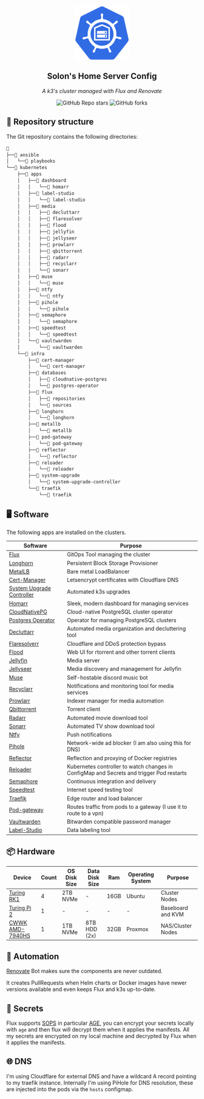 <div align="center">

<img src="https://raw.githubusercontent.com/auricom/home-ops/main/docs/src/assets/logo.png" align="center" width="144px" height="144px"/>

## Solon's Home Server Config

_A k3's cluster managed with Flux and Renovate_

</div>

<div align="center">

![GitHub Repo stars](https://img.shields.io/github/stars/1Solon/Home-Server-Configuration?style=for-the-badge)
![GitHub forks](https://img.shields.io/github/forks/1Solon/Home-Server-Configuration?style=for-the-badge)

</div>

## 📂 Repository structure

The Git repository contains the following directories:

```sh
📁
├──📁 ansible
│   └──📁 playbooks
└──📁 kubernetes
    ├──📁 apps
    │   ├──📁 dashboard
    │   │   └──📁 homarr
    │   ├──📁 label-studio
    │   │   └──📁 label-studio
    │   ├──📁 media
    │   │   ├──📁 decluttarr
    │   │   ├──📁 flaresolver
    │   │   ├──📁 flood
    │   │   ├──📁 jellyfin
    │   │   ├──📁 jellyseer
    │   │   ├──📁 prowlarr
    │   │   ├──📁 qbittorrent
    │   │   ├──📁 radarr
    │   │   ├──📁 recyclarr
    │   │   └──📁 sonarr
    │   ├──📁 muse
    │   │   └──📁 muse
    │   ├──📁 ntfy
    │   │   └──📁 ntfy
    │   ├──📁 pihole
    │   │   └──📁 pihole
    │   ├──📁 semaphore
    │   │   └──📁 semaphore
    │   ├──📁 speedtest
    │   │   └──📁 speedtest
    │   └──📁 vaultwarden
    │       └──📁 vaultwarden
    └──📁 infra
        ├──📁 cert-manager
        │   └──📁 cert-manager
        ├──📁 databases
        │   ├──📁 cloudnative-postgres
        │   └──📁 postgres-operator
        ├──📁 flux
        │   ├──📁 repositories
        │   └──📁 sources
        ├──📁 longhorn
        │   └──📁 longhorn
        ├──📁 metallb
        │   └──📁 metallb
        ├──📁 pod-gateway
        │   └──📁 pod-gateway
        ├──📁 reflector
        │   └──📁 reflector
        ├──📁 reloader
        │   └──📁 reloader
        ├──📁 system-upgrade
        │   └──📁 system-upgrade-controller
        └──📁 traefik
            └──📁 traefik
```

## 🖥️ Software

The following apps are installed on the clusters.

| Software                                                                          | Purpose                                                                                  |
| --------------------------------------------------------------------------------- | ---------------------------------------------------------------------------------------- |
| [Flux](https://fluxcd.io)                                                         | GitOps Tool managing the cluster                                                         |
| [Longhorn](https://longhorn.io)                                                   | Persistent Block Storage Provisioner                                                     |
| [MetalLB](https://metallb.universe.tf)                                            | Bare metal LoadBalancer                                                                  |
| [Cert-Manager](https://cert-manager.io)                                           | Letsencrypt certificates with Cloudflare DNS                                             |
| [System Upgrade Controller](https://github.com/rancher/system-upgrade-controller) | Automated k3s upgrades                                                                   |
| [Homarr](https://github.com/ajnart/homarr)                                        | Sleek, modern dashboard for managing services                                            |
| [CloudNativePG](https://cloudnative-pg.io)                                        | Cloud-native PostgreSQL cluster operator                                                 |
| [Postgres Operator](https://www.postgresql.org)                                   | Operator for managing PostgreSQL clusters                                                |
| [Decluttarr](https://github.com/ManiMatter/decluttarr)                            | Automated media organization and decluttering tool                                       |
| [Flaresolverr](https://github.com/FlareSolverr/FlareSolverr)                      | Cloudflare and DDoS protection bypass                                                    |
| [Flood](https://github.com/jfurrow/flood)                                         | Web UI for rtorrent and other torrent clients                                            |
| [Jellyfin](https://jellyfin.org)                                                  | Media server                                                                             |
| [Jellyseer](https://github.com/Fallenbagel/jellyseerr)                            | Media discovery and management for Jellyfin                                              |
| [Muse](https://github.com/codetheweb/muse)                                        | Self-hostable discord music bot                                                          |
| [Recyclarr](https://github.com/recyclarr/recyclarr)                               | Notifications and monitoring tool for media services                                     |
| [Prowlarr](https://github.com/Prowlarr/Prowlarr)                                  | Indexer manager for media automation                                                     |
| [Qbittorrent](https://www.qbittorrent.org)                                        | Torrent client                                                                           |
| [Radarr](https://radarr.video)                                                    | Automated movie download tool                                                            |
| [Sonarr](https://sonarr.tv)                                                       | Automated TV show download tool                                                          |
| [Ntfy](https://ntfy.sh)                                                           | Push notifications                                                                       |
| [Pihole](https://pi-hole.net)                                                     | Network-wide ad blocker (I am also using this for DNS)                                   |
| [Reflector](https://github.com/werwolfby/reflector)                               | Reflection and proxying of Docker registries                                             |
| [Reloader](https://github.com/stakater/Reloader)                                  | Kubernetes controller to watch changes in ConfigMap and Secrets and trigger Pod restarts |
| [Semaphore](https://semaphoreci.com)                                              | Continuous integration and delivery                                                      |
| [Speedtest](https://github.com/sivel/speedtest-cli)                               | Internet speed testing tool                                                              |
| [Traefik](https://traefik.io)                                                     | Edge router and load balancer                                                            |
| [Pod-gateway](https://github.com/angelnu/pod-gateway)                             | Routes traffic from pods to a gateway (I use it to route to a vpn)                       |
| [Vaultwarden](https://github.com/dani-garcia/vaultwarden)                         | Bitwarden compatible password manager                                                    |
| [Label-Studio](https://labelstud.io/)                                             | Data labeling tool                                                                       |

## 📦 Hardware

| Device                                                                                       | Count | OS Disk Size | Data Disk Size | Ram  | Operating System | Purpose           |
| -------------------------------------------------------------------------------------------- | ----- | ------------ | -------------- | ---- | ---------------- | ----------------- |
| [Turing RK1](https://turingpi.com/product/turing-rk1/?attribute_ram=16+GB)                   | 4     | 2TB NVMe     | -              | 16GB | Ubuntu           | Cluster Nodes     |
| [Turing Pi 2](https://turingpi.com/product/turing-pi-2-5/)                                   | 1     | -            | -              | -    | -                | Baseboard and KVM |
| [CWWK AMD-7940HS](https://www.amazon.com/CWWK-NAS-display-network-motherboard/dp/B0D5M2M3Y5) | 1     | 1TB NVMe     | 8TB HDD (2x)   | 32GB | Proxmox          | NAS/Cluster Nodes |

## 🤖 Automation

[Renovate](https://www.whitesourcesoftware.com/free-developer-tools/renovate) Bot makes sure the components are never outdated.

It creates PullRequests when Helm charts or Docker images have newer versions available and even keeps Flux and k3s up-to-date.

## 📝 Secrets

Flux supports [SOPS](https://github.com/getsops/sops) in particular [AGE](https://github.com/FiloSottile/age), you can encrypt your secrets locally with `age` and then flux will decrypt them when it applies the manifests. All my secrets are encrypted on my local machine and decrypted by Flux when it applies the manifests.

## 🌐 DNS

I'm using Cloudflare for external DNS and have a wildcard A record pointing to my traefik instance. Internally I'm using PiHole for DNS resolution, these are injected into the pods via the `hosts` configmap.
